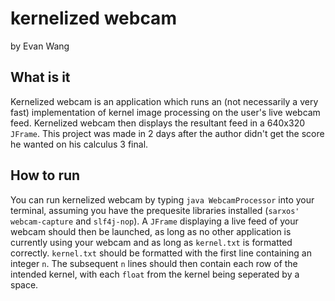 # kernelized webcam
by Evan Wang

## What is it
Kernelized webcam is an application which runs an (not necessarily a very fast) implementation of kernel image processing on the user's live webcam feed. Kernelized webcam then displays the resultant feed in a 640x320 `JFrame`. This project was made in 2 days after the author didn't get the score he wanted on his calculus 3 final.

## How to run
You can run kernelized webcam by typing `java WebcamProcessor` into your terminal, assuming you have the prequesite libraries installed (`sarxos' webcam-capture` and `slf4j-nop`). A `JFrame` displaying a live feed of your webcam should then be launched, as long as no other application is currently using your webcam and as long as `kernel.txt` is formatted correctly. `kernel.txt` should be formatted with the first line containing an integer `n`. The subsequent `n` lines should then contain each row of the intended kernel, with each `float` from the kernel being seperated by a space.
